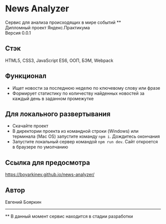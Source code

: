 # News Analyzer

Сервис для анализа происходящих в мире событий **  
Дипломный проект Яндекс.Практикума  
Версия 0.0.1  

## Стэк

HTML5, CSS3, JavaScript ES6, ООП, БЭМ, Webpack

## Функционал

* Ищет новости за последнюю неделю по ключевому слову или фразе
* Формирует статистику по количеству найденных новостей за каждый день в заданном промежутке

## Для локального развертывания

* Скачайте проект
* В директории проекта из командной строки (Windows) или терминала (Mac OS) запустите команду `npm i`. Дождитесь окончания
* Запустите локальный сервер командой `npm run dev`. Сайт откроется в браузере по умолчанию

## Ссылка для предосмотра

<https://boyarkinev.github.io/news-analyzer/>

## Автор

Евгений Бояркин
____
** В данный момент сервис находится в стадии разработки
